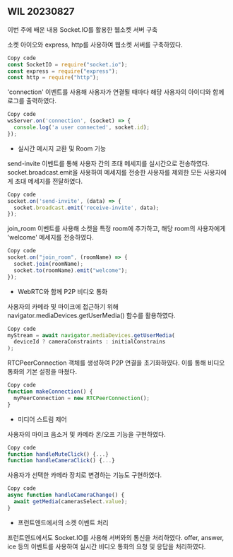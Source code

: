 ## WIL 20230827

이번 주에 배운 내용 
Socket.IO를 활용한 웹소켓 서버 구축

소켓 아이오와 express, http를 사용하여 웹소켓 서버를 구축하였다.
```javascript
Copy code
const SocketIO = require("socket.io");
const express = require("express");
const http = require("http");
```

'connection' 이벤트를 사용해 사용자가 연결될 때마다 해당 사용자의 아이디와 함께 로그를 출력하였다.
```javascript
Copy code
wsServer.on('connection', (socket) => {
  console.log('a user connected', socket.id);
});
```

* 실시간 메시지 교환 및 Room 기능

send-invite 이벤트를 통해 사용자 간의 초대 메세지를 실시간으로 전송하였다. socket.broadcast.emit을 사용하여 메세지를 전송한 사용자를 제외한 모든 사용자에게 초대 메세지를 전달하였다.
```javascript
Copy code
socket.on('send-invite', (data) => {
  socket.broadcast.emit('receive-invite', data);
});
```

join_room 이벤트를 사용해 소켓을 특정 room에 추가하고, 해당 room의 사용자에게 'welcome' 메세지를 전송하였다.
```javascript
Copy code
socket.on("join_room", (roomName) => {
  socket.join(roomName);
  socket.to(roomName).emit("welcome");
});
```
* WebRTC와 함께 P2P 비디오 통화

사용자의 카메라 및 마이크에 접근하기 위해 navigator.mediaDevices.getUserMedia() 함수를 활용하였다.
```javascript
Copy code
myStream = await navigator.mediaDevices.getUserMedia(
  deviceId ? cameraConstraints : initialConstrains
);
```

RTCPeerConnection 객체를 생성하여 P2P 연결을 초기화하였다. 이를 통해 비디오 통화의 기본 설정을 마쳤다.
```javascript
Copy code
function makeConnection() {
  myPeerConnection = new RTCPeerConnection();
}
```

* 미디어 스트림 제어

사용자의 마이크 음소거 및 카메라 온/오프 기능을 구현하였다.
```javascript
Copy code
function handleMuteClick() {...}
function handleCameraClick() {...}
```

사용자가 선택한 카메라 장치로 변경하는 기능도 구현하였다.
```javascript
Copy code
async function handleCameraChange() {
  await getMedia(camerasSelect.value);
}
```

* 프런트엔드에서의 소켓 이벤트 처리

프런트엔드에서도 Socket.IO를 사용해 서버와의 통신을 처리하였다. offer, answer, ice 등의 이벤트를 사용하여 실시간 비디오 통화의 요청 및 응답을 처리하였다.
